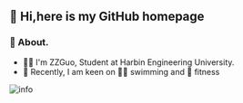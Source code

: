
## 👋 Hi,here is my GitHub homepage        
### 🧐 About. 
 - 👨‍🎓 I'm ZZGuo, Student at Harbin Engineering University.  
 - 📆 Recently, I am keen on 🏊‍♀️ swimming and 💪 fitness
<!-- 
### 💻 Working on. 
 -  -->

<!-- <img align="right" alt="GIF" src="https://raw.githubusercontent.com/JoeyBling/JoeyBling/master/pic/pusheencode.gif" /> -->

![info](https://github-readme-stats.vercel.app/api?username=Super-ZZGuo&show_icons=true&count_private=true&hide=prs&theme=default_repocard)




